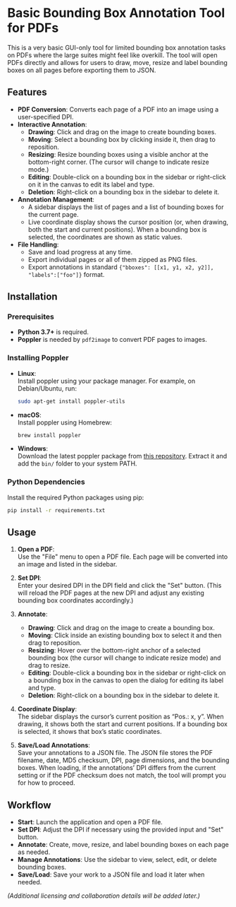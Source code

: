 # Basic Bounding Box Annotation Tool for PDFs

This is a very basic GUI-only tool for limited bounding box annotation tasks on PDFs where the large suites might feel like overkill.
The tool will open PDFs directly and allows for users to draw, move, resize and label bounding boxes on all pages before exporting them to JSON.

## Features

- **PDF Conversion**: Converts each page of a PDF into an image using a user-specified DPI.
- **Interactive Annotation**:
  - **Drawing**: Click and drag on the image to create bounding boxes.
  - **Moving**: Select a bounding box by clicking inside it, then drag to reposition.
  - **Resizing**: Resize bounding boxes using a visible anchor at the bottom-right corner. (The cursor will change to indicate resize mode.)
  - **Editing**: Double-click on a bounding box in the sidebar or right-click on it in the canvas to edit its label and type.
  - **Deletion**: Right-click on a bounding box in the sidebar to delete it.
- **Annotation Management**:
  - A sidebar displays the list of pages and a list of bounding boxes for the current page.
  - Live coordinate display shows the cursor position (or, when drawing, both the start and current positions). When a bounding box is selected, the coordinates are shown as static values.
- **File Handling**:
  - Save and load progress at any time.
  - Export individual pages or all of them zipped as PNG files.
  - Export annotations in standard `{"bboxes": [[x1, y1, x2, y2]], "labels":["foo"]}` format.

## Installation

### Prerequisites

- **Python 3.7+** is required.
- **Poppler** is needed by `pdf2image` to convert PDF pages to images.

### Installing Poppler

- **Linux**:  
  Install poppler using your package manager. For example, on Debian/Ubuntu, run:
  
  ```bash
  sudo apt-get install poppler-utils
  ```

- **macOS**:  
  Install poppler using Homebrew:
  
  ```bash
  brew install poppler
  ```

- **Windows**:  
  Download the latest poppler package from [this repository](https://github.com/oschwartz10612/poppler-windows). Extract it and add the `bin/` folder to your system PATH.

### Python Dependencies

Install the required Python packages using pip:

```bash
pip install -r requirements.txt
```

## Usage

1. **Open a PDF**:  
   Use the "File" menu to open a PDF file. Each page will be converted into an image and listed in the sidebar.

2. **Set DPI**:  
   Enter your desired DPI in the DPI field and click the "Set" button. (This will reload the PDF pages at the new DPI and adjust any existing bounding box coordinates accordingly.)

3. **Annotate**:  
   - **Drawing**: Click and drag on the image to create a bounding box.
   - **Moving**: Click inside an existing bounding box to select it and then drag to reposition.
   - **Resizing**: Hover over the bottom-right anchor of a selected bounding box (the cursor will change to indicate resize mode) and drag to resize.
   - **Editing**: Double-click a bounding box in the sidebar or right-click on a bounding box in the canvas to open the dialog for editing its label and type.
   - **Deletion**: Right-click on a bounding box in the sidebar to delete it.

4. **Coordinate Display**:  
   The sidebar displays the cursor’s current position as “Pos.: x, y”. When drawing, it shows both the start and current positions. If a bounding box is selected, it shows that box’s static coordinates.

5. **Save/Load Annotations**:  
   Save your annotations to a JSON file. The JSON file stores the PDF filename, date, MD5 checksum, DPI, page dimensions, and the bounding boxes. When loading, if the annotations’ DPI differs from the current setting or if the PDF checksum does not match, the tool will prompt you for how to proceed.

## Workflow

- **Start**: Launch the application and open a PDF file.
- **Set DPI**: Adjust the DPI if necessary using the provided input and "Set" button.
- **Annotate**: Create, move, resize, and label bounding boxes on each page as needed.
- **Manage Annotations**: Use the sidebar to view, select, edit, or delete bounding boxes.
- **Save/Load**: Save your work to a JSON file and load it later when needed.

*(Additional licensing and collaboration details will be added later.)*
